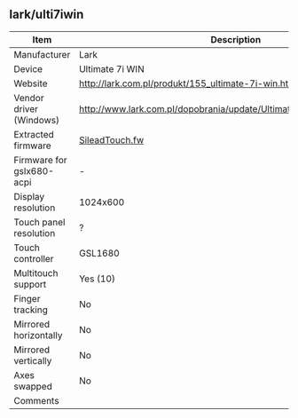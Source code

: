 lark/ulti7iwin
--------------

| Item                      | Description |
|---------------------------|-------------|
| Manufacturer              | Lark |
| Device                    | Ultimate 7i WIN |
| Website                   | http://lark.com.pl/produkt/155_ultimate-7i-win.html |
| Vendor driver (Windows)   | http://www.lark.com.pl/dopobrania/update/Ultimate/7iWin/SileadTouch.zip |
| Extracted firmware        | [SileadTouch.fw](SileadTouch.fw) |
| Firmware for gslx680-acpi | - |
| Display resolution        | 1024x600 |
| Touch panel resolution    | ? |
| Touch controller          | GSL1680 |
| Multitouch support        | Yes (10) |
| Finger tracking           | No |
| Mirrored horizontally     | No |
| Mirrored vertically       | No |
| Axes swapped              | No |
| Comments                  |  |
